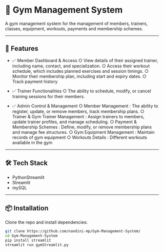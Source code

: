 # 📌 Gym Management System
A gym management system for the management of members, trainers, classes, equipment, workouts, payments and membership schemes.

---

## 🚀 Features

- ✅ Member Dashboard & Access
○ View details of their assigned trainer, including name, contact, and specialization. 
○ Access their workout schedule, which includes planned exercises and session timings. 
○ Monitor their membership plan, including start and expiry dates. 
○ Track payment history

- ✅ Trainer Functionalities
○ The ability to schedule, modify, or cancel training sessions for their members. 

- ✅ Admin Control & Management
○ Member Management : The ability to register, update, or remove members, track membership plans. 
○ Trainer & Gym Trainer Management : Assign trainers to members, update trainer profiles, and manage scheduling. 
○ Payment & Membership Schemes : Define, modify, or remove membership plans and manage fee structures. 
○ Gym Equipment Management : Maintain records of gym equipment
○ Workouts Details : Different workouts available in the gym

---

## 🛠 Tech Stack

- PythonStreamlit
- Streamlit
- mySQL
  
---

## 📦 Installation

Clone the repo and install dependencies:

```bash
git clone https://github.com/nandini-mp/Gym-Management-System/
cd Gym-Management-System
pip install streamlit
streamlit run gymStreamlit.py
